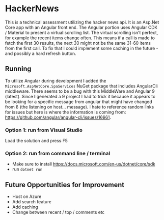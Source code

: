 # HackerNews
This is a technical assessment utilizing the hacker news api. It is an Asp.Net Core app with an Angular front end. The Angular portion uses Angular CDK / Material to present a virtual scrolling list. The virtual scrolling isn't perfect, for example the recent items change often. This means if a call is made to fetch the first 30 results, the next 30 might not be the same 31-60 items from the first call. To fix that I could implement some caching in the future - and possibly a hard refresh button.

## Running

To utilize Angular during development I added the `Microsoft.AspNetCore.SpaServices` NuGet package that includes AngularCli middleware. There seems to be a bug with this MiddleWare and Angular 9 (latest). Since I generated a 9 project I had to trick it because it appears to be looking for a specific message from angular that might have changed from 8 (the listening on host... message). I hate to reference random links for issues but here is where the information is coming from: https://github.com/angular/angular-cli/issues/16961.

### Option 1: run from Visual Studio

Load the solution and press F5

### Option 2: run from command line / terminal

- Make sure to install https://docs.microsoft.com/en-us/dotnet/core/sdk
- run `dotnet run`

## Future Opportunities for Improvement

- Host on Azure
- Add search feature
- Add caching
- Change between recent / top / comments etc
